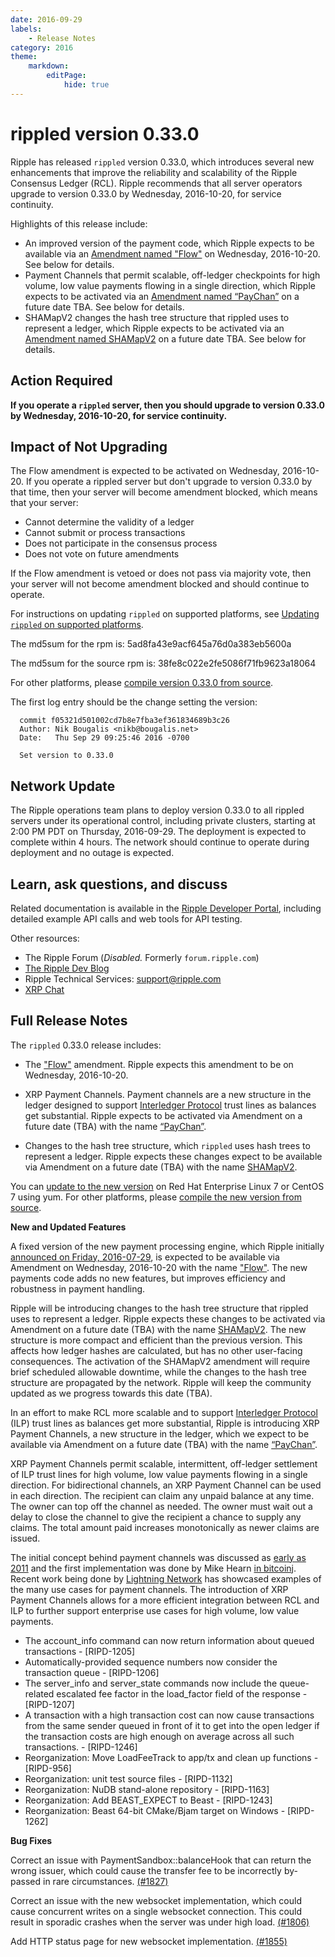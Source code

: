 ```yaml
---
date: 2016-09-29
labels:
    - Release Notes
category: 2016
theme:
    markdown:
        editPage:
            hide: true
---
```

# rippled version 0.33.0

Ripple has released `rippled` version 0.33.0, which introduces several new enhancements that improve the reliability and scalability of the Ripple Consensus Ledger (RCL). Ripple recommends that all server operators upgrade to version 0.33.0 by Wednesday, 2016-10-20, for service continuity.

Highlights of this release include:

* An improved version of the payment code, which Ripple expects to be available via an [Amendment named "Flow"](https://ripple.com/build/amendments/#flow) on Wednesday, 2016-10-20. See below for details.
* Payment Channels that permit scalable, off-ledger checkpoints for high volume, low value payments flowing in a single direction, which Ripple expects to be activated via an [Amendment named “PayChan”](https://ripple.com/build/amendments/#paychan) on a future date TBA. See below for details.
* SHAMapV2 changes the hash tree structure that rippled uses to represent a ledger, which Ripple expects to be activated via an [Amendment named SHAMapV2](https://ripple.com/build/amendments/#shamapv2) on a future date TBA. See below for details.

## Action Required

**If you operate a `rippled` server, then you should upgrade to version 0.33.0 by Wednesday, 2016-10-20, for service continuity.**

## Impact of Not Upgrading

The Flow amendment is expected to be activated on Wednesday, 2016-10-20. If you operate a rippled server but don't upgrade to version 0.33.0 by that time, then your server will become amendment blocked, which means that your server:

* Cannot determine the validity of a ledger
* Cannot submit or process transactions
* Does not participate in the consensus process
* Does not vote on future amendments

If the Flow amendment is vetoed or does not pass via majority vote, then your server will not become amendment blocked and should continue to operate.

For instructions on updating `rippled` on supported platforms, see [Updating `rippled` on supported platforms](https://ripple.com/build/rippled-setup/#updating-rippled).

The md5sum for the rpm is: 5ad8fa43e9acf645a76d0a383eb5600a

The md5sum for the source rpm is: 38fe8c022e2fe5086f71fb9623a18064

For other platforms, please [compile version 0.33.0 from source](https://github.com/ripple/rippled/tree/master/Builds).

The first log entry should be the change setting the version:

      commit f05321d501002cd7b8e7fba3ef361834689b3c26
      Author: Nik Bougalis <nikb@bougalis.net>
      Date:   Thu Sep 29 09:25:46 2016 -0700

      Set version to 0.33.0

## Network Update
The Ripple operations team plans to deploy version 0.33.0 to all rippled servers under its operational control, including private clusters, starting at 2:00 PM PDT on Thursday, 2016-09-29. The deployment is expected to complete within 4 hours. The network should continue to operate during deployment and no outage is expected.

## Learn, ask questions, and discuss
Related documentation is available in the [Ripple Developer Portal](https://ripple.com/build/), including detailed example API calls and web tools for API testing.

Other resources:

* The Ripple Forum (_Disabled._ Formerly `forum.ripple.com`)
* [The Ripple Dev Blog](https://developers.ripple.com/blog/)
* Ripple Technical Services: support@ripple.com
* [XRP Chat](http://www.xrpchat.com/)

## Full Release Notes

The `rippled` 0.33.0 release includes:

* The  ["Flow"](https://ripple.com/build/amendments/#flow) amendment. Ripple expects this amendment to be on Wednesday, 2016-10-20. 

* XRP Payment Channels. Payment channels are a new structure in the ledger designed to support [Interledger Protocol](https://interledger.org/) trust lines as balances get substantial. Ripple expects to be activated via Amendment on a future date (TBA) with the name [“PayChan”](https://ripple.com/build/amendments/#paychan).

* Changes to the hash tree structure, which `rippled` uses hash trees to represent a ledger. Ripple expects these changes expect to be available via Amendment on a future date (TBA) with the name [SHAMapV2](https://ripple.com/build/amendments/#shamapv2).

You can [update to the new version](https://ripple.com/build/rippled-setup/#updating-rippled) on Red Hat Enterprise Linux 7 or CentOS 7 using yum. For other platforms, please [compile the new version from source](https://github.com/ripple/rippled/tree/master/Builds).

**New and Updated Features**

A fixed version of the new payment processing engine, which Ripple initially [announced on Friday, 2016-07-29](https://developers.ripple.com/blog/2016/rippled-0.32.1.html), is expected to be available via Amendment on Wednesday, 2016-10-20 with the name ["Flow"](https://ripple.com/build/amendments/#flow). The new payments code adds no new features, but improves efficiency and robustness in payment handling.

Ripple will be introducing changes to the hash tree structure that rippled uses to represent a ledger. Ripple expects these changes to be activated via Amendment on a future date (TBA) with the name [SHAMapV2](https://ripple.com/build/amendments/#shamapv2). The new structure is more compact and efficient than the previous version. This affects how ledger hashes are calculated, but has no other user-facing consequences. The activation of the SHAMapV2 amendment will require brief scheduled allowable downtime, while the changes to the hash tree structure are propagated by the network. Ripple will keep the community updated as we progress towards this date (TBA).

In an effort to make RCL more scalable and to support [Interledger Protocol](https://interledger.org/) (ILP) trust lines as balances get more substantial, Ripple is introducing XRP Payment Channels, a new structure in the ledger, which we expect to be available via Amendment on a future date (TBA) with the name [“PayChan”](https://ripple.com/build/amendments/#paychan).

XRP Payment Channels permit scalable, intermittent, off-ledger settlement of ILP trust lines for high volume, low value payments flowing in a single direction. For bidirectional channels, an XRP Payment Channel can be used in each direction. The recipient can claim any unpaid balance at any time. The owner can top off the channel as needed. The owner must wait out a delay to close the channel to give the recipient a chance to supply any claims. The total amount paid increases monotonically as newer claims are issued.

The initial concept behind payment channels was discussed as [early as 2011](https://bitcointalk.org/index.php?topic=25786.0) and the first implementation was done by Mike Hearn [in bitcoinj](https://bitcoinj.github.io/working-with-micropayments). Recent work being done by [Lightning Network](https://en.bitcoin.it/wiki/Lightning_Network) has showcased examples of the many use cases for payment channels. The introduction of XRP Payment Channels allows for a more efficient integration between RCL and ILP to further support enterprise use cases for high volume, low value payments.

* The account_info command can now return information about queued transactions - [RIPD-1205]
* Automatically-provided sequence numbers now consider the transaction queue - [RIPD-1206]
* The server_info and server_state commands now include the queue-related escalated fee factor in the load_factor field of the response - [RIPD-1207]
* A transaction with a high transaction cost can now cause transactions from the same sender queued in front of it to get into the open ledger if the transaction costs are high enough on average across all such transactions. - [RIPD-1246]
* Reorganization: Move LoadFeeTrack to app/tx and clean up functions - [RIPD-956]
* Reorganization: unit test source files -  [RIPD-1132]
* Reorganization: NuDB stand-alone repository - [RIPD-1163]
* Reorganization: Add BEAST_EXPECT to Beast - [RIPD-1243]
* Reorganization: Beast 64-bit CMake/Bjam target on Windows - [RIPD-1262]

**Bug Fixes**

Correct an issue with PaymentSandbox::balanceHook that can return the wrong issuer, which could cause the transfer fee to be incorrectly by-passed in rare circumstances. [(#1827)](https://github.com/ripple/rippled/commit/cf8b6be494c3537f3d6eeeb0a23d5454402688b1)

Correct an issue with the new websocket implementation, which could cause concurrent writes on a single websocket connection. This could result in sporadic crashes when the server was under high load. [(#1806)](https://github.com/ripple/rippled/commit/e8a7ad47487aba3490bb63359ff17cfe584cd58c)

Add HTTP status page for new websocket implementation. [(#1855)](https://github.com/ripple/rippled/commit/b2499c8fa015ac0121b81dcf8f1a92d9e1fd6a4b)
